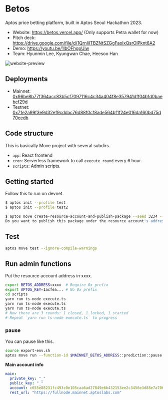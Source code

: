 # Betos

Aptos price betting platform, built in Aptos Seoul Hackathon 2023.

- Website: https://betos.vercel.app/ (Only supports Petra wallet for now)
- Pitch deck: https://drive.google.com/file/d/1QrnIiITBZNtSZGgFaoIxQsrOlPknt6A2
- Demo: https://youtu.be/1lbOFhgoUiw
- Team: Hyunmin Lee, Kyungwan Chae, Heesoo Han

![website-preview](https://user-images.githubusercontent.com/18223805/218099010-706cff63-b563-46ae-801f-2ad5e8892ba3.png)

## Deployments

- Mainnet: [0x96be8b77f364acc83b5cf7097116c4c34a404f8e357941dff04b1d0baebcf29d](https://explorer.aptoslabs.com/account/0x96be8b77f364acc83b5cf7097116c4c34a404f8e357941dff04b1d0baebcf29d?network=mainnet)
- Testnet: [0x71e2a99f3e9d32ef9cddac76d88f0cf8ade564bf1f24e016da160bd75d70eedb](https://explorer.aptoslabs.com/account/0x71e2a99f3e9d32ef9cddac76d88f0cf8ade564bf1f24e016da160bd75d70eedb?network=testnet)

## Code structure

This is basically Move project with several subdirs.

- `app`: React frontend
- `cron`: Serverless framework to call `execute_round` every 6 hour.
- `scripts`: Admin scripts.

## Getting started

Follow this to run on devnet.

```sh
$ aptos init --profile test
$ aptos init --profile test2

$ aptos move create-resource-account-and-publish-package --seed 3234 --address-name betos --named-addresses admin=test2 --profile test2 --skip-fetch-latest-git-deps --assume-yes
Do you want to publish this package under the resource account's address xxxx?
```

## Test

```sh
aptos move test --ignore-compile-warnings
```

## Run admin functions

Put the resource account address in xxxx.

```sh
export BETOS_ADDRESS=xxxx  # Require 0x prefix
export APTOS_KEY=1acfea... # No 0x prefix
cd scripts
yarn run ts-node execute.ts
yarn run ts-node execute.ts
yarn run ts-node execute.ts
# Now there are 3 rounds: 1 closed, 1 locked, 1 started
# Repeat `yarn run ts-node execute.ts` to progress
```

### pause

You can pause like this.

```sh
source export-env.sh
aptos move run --function-id $MAINNET_BETOS_ADDRESS::prediction::pause --profile main
```

**Main account info**

```yaml
main:
  private_key: "_"
  public_key: "_"
  account: c655e88231fc493c0e105caa6ad27849e6b432153ee2c3456e3d88e7a706b1b7
  rest_url: "https://fullnode.mainnet.aptoslabs.com"
```
